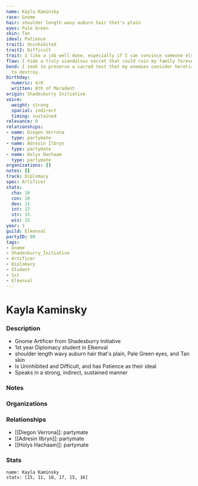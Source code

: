 ```yaml
---
name: Kayla Kaminsky
race: Gnome
hair: shoulder length wavy auburn hair that's plain
eyes: Pale Green
skin: Tan
ideal: Patience
trait1: Uninhibited
trait2: Difficult
trait: I like a job well done, especially if I can convince someone else to do it.
flaw: I hide a truly scandalous secret that could ruin my family forever.
bond: I seek to preserve a sacred text that my enemies consider heretical and seek
  to destroy.
birthday:
  numeric: 4/8
  written: 8th of Moradent
origin: Shadesburry Initiative
voice:
  weight: strong
  spacial: indirect
  timing: sustained
relevance: 0
relationships:
- name: Diegon Verrona
  type: partymate
- name: Adresin Ilbryn
  type: partymate
- name: Holys Hachaam
  type: partymate
organizations: []
notes: []
track: Diplomacy
spec: Artificer
stats:
  cha: 16
  con: 10
  dex: 11
  int: 17
  str: 15
  wis: 15
year: 1
guild: Elkenval
partyID: 90
tags:
- Gnome
- Shadesburry_Initiative
- Artificer
- Diplomacy
- Student
- 1st
- Elkenval
---
```

# Kayla Kaminsky
### Description
- Gnome Artificer from Shadesburry Initiative
- 1st year Diplomacy student in Elkenval
- shoulder length wavy auburn hair that's plain, Pale Green eyes, and Tan skin
- Is Uninhibited and Difficult, and has Patience as their ideal
- Speaks in a strong, indirect, sustained manner

### Notes

### Organizations

### Relationships
- [[Diegon Verrona]]: partymate
- [[Adresin Ilbryn]]: partymate
- [[Holys Hachaam]]: partymate

### Stats
```statblock
name: Kayla Kaminsky
stats: [15, 11, 10, 17, 15, 16]
```